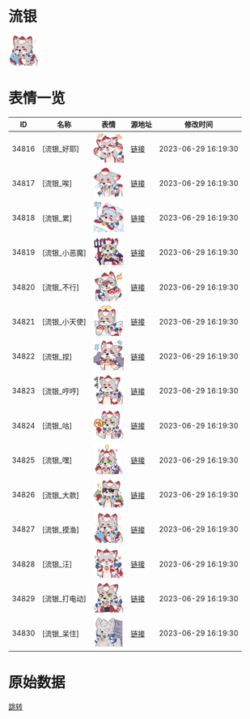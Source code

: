 # 流银

<img src="./cover.png" height="60" alt="cover" />

# 表情一览

|ID|名称|表情|源地址|修改时间|
|----|----|----|----|----|
|34816|[流银_好耶]|<img src="./pic/034816_%5B流银_好耶%5D.png" height="60" alt="好耶"/>|[链接](https://i0.hdslb.com/bfs/garb/beaf8d1d97275edb2950a31d745a8c8cd841613b.png)|2023-06-29 16:19:30|
|34817|[流银_唉]|<img src="./pic/034817_%5B流银_唉%5D.png" height="60" alt="唉"/>|[链接](https://i0.hdslb.com/bfs/garb/1b5be56ec17ccfcbbe0fc4ffcfe6cd746c0a97ff.png)|2023-06-29 16:19:30|
|34818|[流银_累]|<img src="./pic/034818_%5B流银_累%5D.png" height="60" alt="累"/>|[链接](https://i0.hdslb.com/bfs/garb/a43a5916a4e12332a52fe5a12de6dce9a034b264.png)|2023-06-29 16:19:30|
|34819|[流银_小恶魔]|<img src="./pic/034819_%5B流银_小恶魔%5D.png" height="60" alt="小恶魔"/>|[链接](https://i0.hdslb.com/bfs/garb/7a71f1e86958b5cc5faf0dd93c28b57367abda12.png)|2023-06-29 16:19:30|
|34820|[流银_不行]|<img src="./pic/034820_%5B流银_不行%5D.png" height="60" alt="不行"/>|[链接](https://i0.hdslb.com/bfs/garb/af22484bc8f04c1345bb0635c4ec1e75fc910ec9.png)|2023-06-29 16:19:30|
|34821|[流银_小天使]|<img src="./pic/034821_%5B流银_小天使%5D.png" height="60" alt="小天使"/>|[链接](https://i0.hdslb.com/bfs/garb/43f06ec6aa64cfa11bab66d910e96f7eb3d9c9e4.png)|2023-06-29 16:19:30|
|34822|[流银_捏]|<img src="./pic/034822_%5B流银_捏%5D.png" height="60" alt="捏"/>|[链接](https://i0.hdslb.com/bfs/garb/347eb8ee3196e19733c36ba2c7284c1b9960c640.png)|2023-06-29 16:19:30|
|34823|[流银_哼哼]|<img src="./pic/034823_%5B流银_哼哼%5D.png" height="60" alt="哼哼"/>|[链接](https://i0.hdslb.com/bfs/garb/a5da3a9696c2a14a316790ab19f7269e8e8edfda.png)|2023-06-29 16:19:30|
|34824|[流银_咕]|<img src="./pic/034824_%5B流银_咕%5D.png" height="60" alt="咕"/>|[链接](https://i0.hdslb.com/bfs/garb/6eb9a67924c673db55b779a2a344ccd940f75c47.png)|2023-06-29 16:19:30|
|34825|[流银_嘿]|<img src="./pic/034825_%5B流银_嘿%5D.png" height="60" alt="嘿"/>|[链接](https://i0.hdslb.com/bfs/garb/c8e28b48b50f35b9e314d82f99f897cd12aff271.png)|2023-06-29 16:19:30|
|34826|[流银_大款]|<img src="./pic/034826_%5B流银_大款%5D.png" height="60" alt="大款"/>|[链接](https://i0.hdslb.com/bfs/garb/f4b3743d585eed83194a18679a36704d704c3428.png)|2023-06-29 16:19:30|
|34827|[流银_摸渔]|<img src="./pic/034827_%5B流银_摸渔%5D.png" height="60" alt="摸渔"/>|[链接](https://i0.hdslb.com/bfs/garb/0ad4282b4f81a3b6efe7f33af5930d3d4f784819.png)|2023-06-29 16:19:30|
|34828|[流银_汪]|<img src="./pic/034828_%5B流银_汪%5D.png" height="60" alt="汪"/>|[链接](https://i0.hdslb.com/bfs/garb/d6137a1ed3fadffbb9081115853589af63ac0437.png)|2023-06-29 16:19:30|
|34829|[流银_打电动]|<img src="./pic/034829_%5B流银_打电动%5D.png" height="60" alt="打电动"/>|[链接](https://i0.hdslb.com/bfs/garb/52fa2d5700e5e398b990453e5d78d45b7c6779d3.png)|2023-06-29 16:19:30|
|34830|[流银_呆住]|<img src="./pic/034830_%5B流银_呆住%5D.png" height="60" alt="呆住"/>|[链接](https://i0.hdslb.com/bfs/garb/cac7eeafa4444949cc267e5ea385c6700eb50b14.png)|2023-06-29 16:19:30|

# 原始数据

[跳转](./raw.json)

